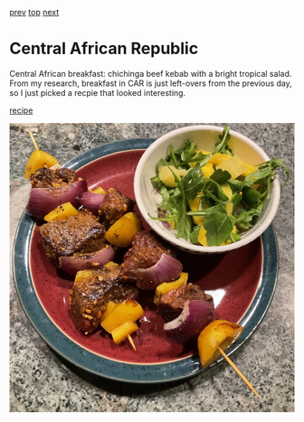 [prev](canada.md)
[top](../index.md)
[next](chad.md)
# Central African Republic

Central African breakfast: chichinga beef kebab with a bright tropical
salad. From my research, breakfast in CAR is just left-overs from the
previous day, so I just picked a recpie that looked interesting.

[recipe](https://www.theguardian.com/lifeandstyle/2016/jun/16/chichinga-beef-kebab-suya-spice-recipe-ghanaiain-street-food)

![chichinga](images/car.jpeg)
